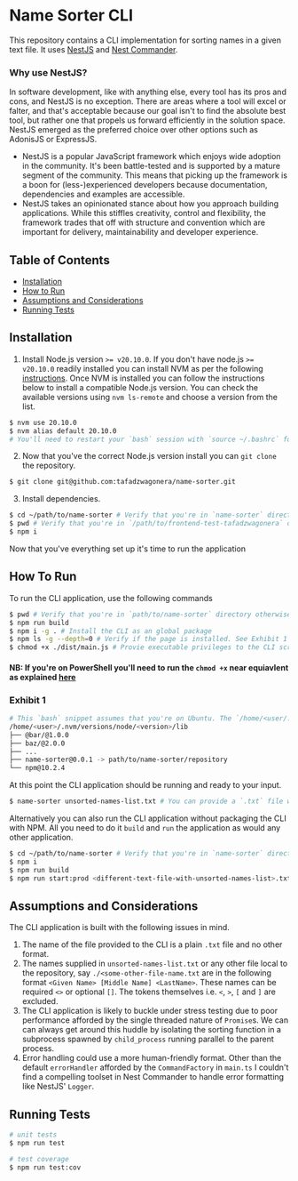 # Name Sorter CLI

This repository contains a CLI implementation for sorting names in a given text file. It uses [NestJS](https://nestjs.com/) and [Nest Commander](https://nest-commander.jaymcdoniel.dev/en/introduction/intro/).

### Why use NestJS?
In software development, like with anything else, every tool has its pros and cons, and NestJS is no exception. There are areas where a tool will excel or falter, and that's acceptable because our goal isn't to find the absolute best tool, but rather one that propels us forward efficiently in the solution space. NestJS emerged as the preferred choice over other options such as AdonisJS or ExpressJS. 

- NestJS is a popular JavaScript framework which enjoys wide adoption in the community. It's been battle-tested and is supported by a mature segment of the  community. This means that picking up the framework is a boon for (less-)experienced developers because documentation, dependencies and examples are accessible.
- NestJS takes an opinionated stance about how you approach building applications. While this stiffles creativity, control and flexibility, the framework trades that off with structure and convention which are important for delivery, maintainability and developer experience.

## Table of Contents
- [Installation](#installation)
- [How to Run](#how-to-run)
- [Assumptions and Considerations](#assumptions-and-considerations)
- [Running Tests](#running-tests)

## Installation

1. Install Node.js version `>= v20.10.0`. If you don't have node.js `>= v20.10.0` readily installed you can install NVM as per the following [instructions](https://github.com/nvm-sh/nvm?tab=readme-ov-file#installing-and-updating). Once NVM is installed you can follow the instructions below to install a compatible Node.js version. You can check the available versions using `nvm ls-remote` and choose a version from the list.

```bash
$ nvm use 20.10.0
$ nvm alias default 20.10.0
# You'll need to restart your `bash` session with `source ~/.bashrc` for each window (you'll need to terminate successive tabs associated with each window) or by closing and starting a new Terminal application.
```

2. Now that you've the correct Node.js version install you can `git clone` the repository.

```bash
$ git clone git@github.com:tafadzwagonera/name-sorter.git
```

3. Install dependencies.

```bash
$ cd ~/path/to/name-sorter # Verify that you're in `name-sorter` directory.
$ pwd # Verify that you're in `/path/to/frontend-test-tafadzwagonera` directory.
$ npm i
```

Now that you've everything set up it's time to run the application

## How To Run

To run the CLI application, use the following commands

```bash
$ pwd # Verify that you're in `path/to/name-sorter` directory otherwise `cd ~/path/to/name-sorter`
$ npm run build
$ npm i -g . # Install the CLI as an global package
$ npm ls -g --depth=0 # Verify if the page is installed. See Exhibit 1
$ chmod +x ./dist/main.js # Provie executable privileges to the CLI script, If you don't `chmod` the terminal will fail and exit with permission error.
```

#### NB: If you're on PowerShell you'll need to run the `chmod +x` near equiavlent as explained [here](https://superuser.com/questions/1722115/is-there-a-chmod-x-equivalent-in-windows-10-11-to-allow-running-scripts-in-pow)

### Exhibit 1
```bash
# This `bash` snippet assumes that you're on Ubuntu. The `/home/<user/...` path will be different depending on your OS.
/home/<user>/.nvm/versions/node/<version>/lib
├── @bar/@1.0.0
├── baz/@2.0.0
├── ...
├── name-sorter@0.0.1 -> path/to/name-sorter/repository
└── npm@10.2.4
```

At this point the CLI application should be running and ready to your input.

```bash
$ name-sorter unsorted-names-list.txt # You can provide a `.txt` file with a different name that is local the repository.
```

Alternatively you can also run the CLI application without packaging the CLI with NPM. All you need to do it `build` and `run` the application as would any other application.

```bash
$ cd ~/path/to/name-sorter # Verify that you're in `name-sorter` directory
$ npm i
$ npm run build
$ npm run start:prod <different-text-file-with-unsorted-names-list>.txt # You can provide a `.txt` file with a different name that is local the repository.
```

## Assumptions and Considerations

The CLI application is built with the following issues in mind.

1. The name of the file provided to the CLI is a plain `.txt` file and no other format.
2. The names supplied in `unsorted-names-list.txt` or any other file local to the repository, say `./<some-other-file-name.txt` are in the following format `<Given Name> [Middle Name] <LastName>`. These names can be required `<>` or optional `[]`. The tokens themselves i.e. `<`, `>`, `[` and `]` are excluded.
3. The CLI application is likely to buckle under stress testing due to poor performance afforded by the single threaded nature of `Promise`s. We can can always get around this huddle by isolating the sorting function in a subprocess spawned by `child_process` running parallel to the parent process.
4. Error handling could use a more human-friendly format. Other than the default `errorHandler` afforded by the `CommandFactory` in `main.ts` I couldn't find a compelling toolset in Nest Commander to handle error formatting like NestJS' `Logger`. 

## Running Tests

```bash
# unit tests
$ npm run test

# test coverage
$ npm run test:cov
```
